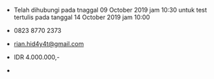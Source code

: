 - Telah dihubungi pada tnaggal 09 October 2019 jam 10:30 untuk test tertulis pada tanggal 14 October 2019 jam 10:00

- 0823 8770 2373

- rian.hid4y4t@gmail.com

- IDR 4.000.000,-

-
